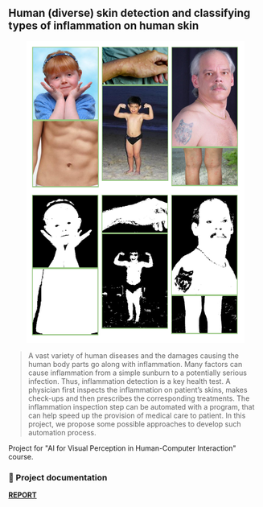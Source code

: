 ## Human (diverse) skin detection and classifying types of inflammation on human skin

<p align="center">
    <img src="res.png" height="600">
  </a>
</p>

> A vast variety of human diseases and the damages causing the human body parts go along with inflammation. Many factors can cause inflammation from a simple sunburn to a potentially serious infection. Thus, inflammation detection is a key health test. A physician first inspects the inflammation on patient’s skins, makes check-ups and then prescribes the corresponding treatments. The inflammation inspection step can be automated with a program, that can help speed up the provision of medical care to patient. In this project, we propose some possible approaches to develop such automation process.

Project for "AI for Visual Perception in Human-Computer Interaction" course.

### 📝 Project documentation

[**REPORT**](https://github.com/mms-ngl/vp-hci/blob/main/report.pdf)
